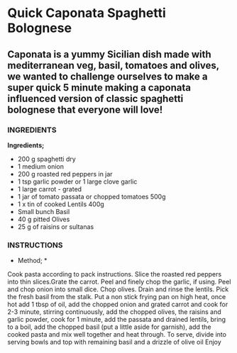 # Quick Caponata Spaghetti Bolognese
## Caponata is a yummy Sicilian dish made with mediterranean veg, basil, tomatoes and olives, we wanted to challenge ourselves to make a super quick 5 minute making a caponata influenced version of classic spaghetti bolognese that everyone will love!


### INGREDIENTS
 
**Ingredients;**
 * 200 g spaghetti dry
 * 1 medium onion
 * 200 g roasted red peppers in jar
 * 1 tsp garlic powder or 1 large clove garlic
 * 1 large carrot - grated
 * 1 jar of tomato passata or chopped tomatoes 500g
 * 1 x tin of cooked Lentils 400g
 * Small bunch Basil
 * 40 g pitted Olives
 * 25 g of raisins or sultanas

### INSTRUCTIONS
 
* Method; *

Cook pasta according to pack instructions.
Slice the roasted red peppers into thin slices.Grate the carrot. Peel and finely chop the garlic, if using. Peel and chop onion into small dice. Chop olives. Drain and rinse the lentils. Pick the fresh basil from the stalk.
Put a non stick frying pan on high heat, once hot add 1 tbsp of oil, add the chopped onion and grated carrot and cook for 2-3 minute, stirring continuously, add the chopped olives, the raisins and garlic powder, cook for 1 minute, add the passata and drained lentils, bring to a boil, add the chopped basil (put a little aside for garnish), add the cooked pasta and mix well together and heat through. To serve, divide into serving bowls and top with remaining basil and a drizzle of olive oil
Enjoy
